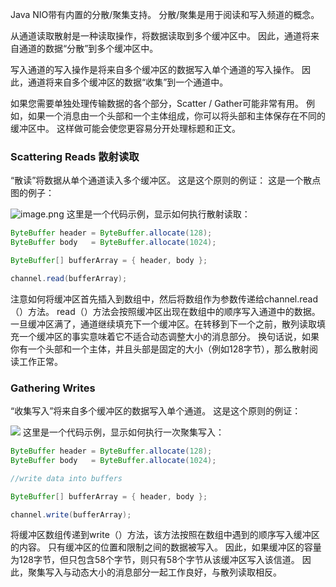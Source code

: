 Java NIO带有内置的分散/聚集支持。 分散/聚集是用于阅读和写入频道的概念。

从通道读取散射是一种读取操作，将数据读取到多个缓冲区中。 因此，通道将来自通道的数据“分散”到多个缓冲区中。

写入通道的写入操作是将来自多个缓冲区的数据写入单个通道的写入操作。 因此，通道将来自多个缓冲区的数据“收集”到一个通道中。

如果您需要单独处理传输数据的各个部分，Scatter / Gather可能非常有用。 例如，如果一个消息由一个头部和一个主体组成，你可以将头部和主体保存在不同的缓冲区中。 这样做可能会使您更容易分开处理标题和正文。
###  Scattering Reads 散射读取
“散读”将数据从单个通道读入多个缓冲区。 这是这个原则的例证：
这是一个散点图的例子：


![image.png](http://upload-images.jianshu.io/upload_images/5786888-20df49a325aae2e3.png?imageMogr2/auto-orient/strip%7CimageView2/2/w/1240)
这里是一个代码示例，显示如何执行散射读取：
```java
ByteBuffer header = ByteBuffer.allocate(128);
ByteBuffer body   = ByteBuffer.allocate(1024);

ByteBuffer[] bufferArray = { header, body };

channel.read(bufferArray);
```
注意如何将缓冲区首先插入到数组中，然后将数组作为参数传递给channel.read（）方法。 read（）方法会按照缓冲区出现在数组中的顺序写入通道中的数据。 一旦缓冲区满了，通道继续填充下一个缓冲区。在转移到下一个之前，散列读取填充一个缓冲区的事实意味着它不适合动态调整大小的消息部分。 换句话说，如果你有一个头部和一个主体，并且头部是固定的大小（例如128字节），那么散射阅读工作正常。
###  Gathering Writes 
“收集写入”将来自多个缓冲区的数据写入单个通道。 这是这个原则的例证：


![](http://upload-images.jianshu.io/upload_images/5786888-016aa99a29ed58f4.png?imageMogr2/auto-orient/strip%7CimageView2/2/w/1240)
这里是一个代码示例，显示如何执行一次聚集写入：
```java
ByteBuffer header = ByteBuffer.allocate(128);
ByteBuffer body   = ByteBuffer.allocate(1024);

//write data into buffers

ByteBuffer[] bufferArray = { header, body };

channel.write(bufferArray);
```
将缓冲区数组传递到write（）方法，该方法按照在数组中遇到的顺序写入缓冲区的内容。 只有缓冲区的位置和限制之间的数据被写入。 因此，如果缓冲区的容量为128字节，但只包含58个字节，则只有58个字节从该缓冲区写入该信道。 因此，聚集写入与动态大小的消息部分一起工作良好，与散列读取相反。
